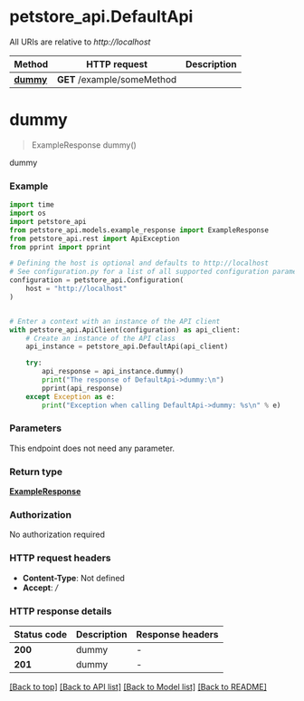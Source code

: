 # petstore_api.DefaultApi

All URIs are relative to *http://localhost*

Method | HTTP request | Description
------------- | ------------- | -------------
[**dummy**](DefaultApi.md#dummy) | **GET** /example/someMethod | 


# **dummy**
> ExampleResponse dummy()



dummy

### Example

```python
import time
import os
import petstore_api
from petstore_api.models.example_response import ExampleResponse
from petstore_api.rest import ApiException
from pprint import pprint

# Defining the host is optional and defaults to http://localhost
# See configuration.py for a list of all supported configuration parameters.
configuration = petstore_api.Configuration(
    host = "http://localhost"
)


# Enter a context with an instance of the API client
with petstore_api.ApiClient(configuration) as api_client:
    # Create an instance of the API class
    api_instance = petstore_api.DefaultApi(api_client)

    try:
        api_response = api_instance.dummy()
        print("The response of DefaultApi->dummy:\n")
        pprint(api_response)
    except Exception as e:
        print("Exception when calling DefaultApi->dummy: %s\n" % e)
```


### Parameters
This endpoint does not need any parameter.

### Return type

[**ExampleResponse**](ExampleResponse.md)

### Authorization

No authorization required

### HTTP request headers

 - **Content-Type**: Not defined
 - **Accept**: */*

### HTTP response details
| Status code | Description | Response headers |
|-------------|-------------|------------------|
**200** | dummy |  -  |
**201** | dummy |  -  |

[[Back to top]](#) [[Back to API list]](../README.md#documentation-for-api-endpoints) [[Back to Model list]](../README.md#documentation-for-models) [[Back to README]](../README.md)

